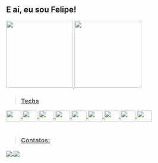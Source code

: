 ## E aí, eu sou Felipe!

<div>
  <a href="https://github.com/felipp2t">
    <img height="180em" src="https://github-readme-stats.vercel.app/api?username=felipp2t&show_icons=true&theme=dark#gh-dark-mode-only"/>
    <img height="180em" src="https://github-readme-stats.vercel.app/api/top-langs/?username=felipp2t&layout=compact"/>
</div>

> ### Techs
    
<div style="display: inline_block;">
  <img align="center" height="30" width="40" src="https://cdn.jsdelivr.net/gh/devicons/devicon@latest/icons/typescript/typescript-original.svg" />
  <img align="center" height="30" width="40" src="https://cdn.jsdelivr.net/gh/devicons/devicon@latest/icons/nodejs/nodejs-original.svg" />
  <img align="center" height="30" width="40" src="https://cdn.jsdelivr.net/gh/devicons/devicon@latest/icons/react/react-original.svg" />
  <img align="center" height="30" width="40" src="https://cdn.jsdelivr.net/gh/devicons/devicon@latest/icons/nextjs/nextjs-original.svg" />
  <img align="center" height="30" width="40" src="https://cdn.jsdelivr.net/gh/devicons/devicon@latest/icons/nestjs/nestjs-original.svg" />
  <img align="center" height="30" width="40" src="https://cdn.jsdelivr.net/gh/devicons/devicon@latest/icons/fastify/fastify-original.svg" />
  <img align="center" height="30" width="40" src="https://cdn.jsdelivr.net/gh/devicons/devicon@latest/icons/prisma/prisma-original.svg" />
  <img align="center" height="30" width="40" src="https://cdn.jsdelivr.net/gh/devicons/devicon@latest/icons/tailwindcss/tailwindcss-original.svg" />
  <img align="center" height="30" width="40" src="https://cdn.jsdelivr.net/gh/devicons/devicon@latest/icons/vscode/vscode-original.svg" />
</div>

<br />

> ### Contatos:

<div>
  <a href="felipp.2t@gmail.com">
    <img align="center" src="https://img.shields.io/badge/Gmail-007ACC?style=for-the-badge&logo=gmail&logoColor=white" />
  </a>
  
  <a href="https://www.instagram.com/felipp2t/">
    <img align="center" src="https://img.shields.io/badge/Instagram-DF234F?style=for-the-badge&logo=instagram&logoColor=white" />
  </a>
</div>
